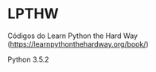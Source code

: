 # LPTHW

Códigos do Learn Python the Hard Way (https://learnpythonthehardway.org/book/)

Python 3.5.2
